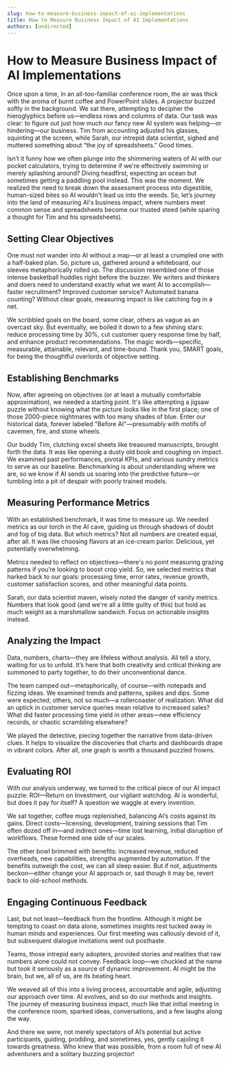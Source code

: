 ```yaml
---
slug: how-to-measure-business-impact-of-ai-implementations
title: How to Measure Business Impact of AI Implementations
authors: [undirected]
---
```



# How to Measure Business Impact of AI Implementations

Once upon a time, in an all-too-familiar conference room, the air was thick with the aroma of burnt coffee and PowerPoint slides. A projector buzzed softly in the background. We sat there, attempting to decipher the hieroglyphics before us—endless rows and columns of data. Our task was clear: to figure out just how much our fancy new AI system was helping—or hindering—our business. Tim from accounting adjusted his glasses, squinting at the screen, while Sarah, our intrepid data scientist, sighed and muttered something about “the joy of spreadsheets.” Good times.

Isn’t it funny how we often plunge into the shimmering waters of AI with our pocket calculators, trying to determine if we're effectively swimming or merely splashing around? Diving headfirst, expecting an ocean but sometimes getting a paddling pool instead. This was the moment. We realized the need to break down the assessment process into digestible, human-sized bites so AI wouldn't lead us into the weeds. So, let’s journey into the land of measuring AI's business impact, where numbers meet common sense and spreadsheets become our trusted steed (while sparing a thought for Tim and his spreadsheets).

## Setting Clear Objectives

One must not wander into AI without a map—or at least a crumpled one with a half-baked plan. So, picture us, gathered around a whiteboard, our sleeves metaphorically rolled up. The discussion resembled one of those intense basketball huddles right before the buzzer. We writers and thinkers and doers need to understand exactly what we want AI to accomplish—faster recruitment? Improved customer service? Automated banana counting? Without clear goals, measuring impact is like catching fog in a net.

We scribbled goals on the board, some clear, others as vague as an overcast sky. But eventually, we boiled it down to a few shining stars: reduce processing time by 30%, cut customer query response time by half, and enhance product recommendations. The magic words—specific, measurable, attainable, relevant, and time-bound. Thank you, SMART goals, for being the thoughtful overlords of objective setting.

## Establishing Benchmarks 

Now, after agreeing on objectives (or at least a mutually comfortable approximation), we needed a starting point. It's like attempting a jigsaw puzzle without knowing what the picture looks like in the first place; one of those 2000-piece nightmares with too many shades of blue. Enter our historical data, forever labeled "Before AI"—presumably with motifs of cavemen, fire, and stone wheels.

Our buddy Tim, clutching excel sheets like treasured manuscripts, brought forth the data. It was like opening a dusty old book and coughing on impact. We examined past performances, pivotal KPIs, and various sundry metrics to serve as our baseline. Benchmarking is about understanding where we are, so we know if AI sends us soaring into the predictive future—or tumbling into a pit of despair with poorly trained models.

## Measuring Performance Metrics

With an established benchmark, it was time to measure up. We needed metrics as our torch in the AI cave, guiding us through shadows of doubt and fog of big data. But which metrics? Not all numbers are created equal, after all. It was like choosing flavors at an ice-cream parlor. Delicious, yet potentially overwhelming.

Metrics needed to reflect on objectives—there's no point measuring grazing patterns if you’re looking to boost crop yield. So, we selected metrics that harked back to our goals: processing time, error rates, revenue growth, customer satisfaction scores, and other meaningful data points. 

Sarah, our data scientist maven, wisely noted the danger of vanity metrics. Numbers that look good (and we're all a little guilty of this) but hold as much weight as a marshmallow sandwich. Focus on actionable insights instead. 

## Analyzing the Impact 

Data, numbers, charts—they are lifeless without analysis. All tell a story, waiting for us to unfold. It’s here that both creativity and critical thinking are summoned to party together, to do their unconventional dance.

The team camped out—metaphorically, of course—with notepads and fizzing ideas. We examined trends and patterns, spikes and dips. Some were expected; others, not so much—a rollercoaster of realization. What did an uptick in customer service queries mean relative to increased sales? What did faster processing time yield in other areas—new efficiency records, or chaotic scrambling elsewhere? 

We played the detective, piecing together the narrative from data-driven clues. It helps to visualize the discoveries that charts and dashboards drape in vibrant colors. After all, one graph is worth a thousand puzzled frowns.

## Evaluating ROI 

With our analysis underway, we turned to the critical piece of our AI impact puzzle: ROI—Return on Investment, our vigilant watchdog. AI is wonderful, but does it pay for itself? A question we waggle at every invention.

We sat together, coffee mugs replenished, balancing AI’s costs against its gains. Direct costs—licensing, development, training sessions that Tim often dozed off in—and indirect ones—time lost learning, initial disruption of workflows. These formed one side of our scales. 

The other bowl brimmed with benefits: increased revenue, reduced overheads, new capabilities, strengths augmented by automation. If the benefits outweigh the cost, we can all sleep easier. But if not, adjustments beckon—either change your AI approach or, sad though it may be, revert back to old-school methods.

## Engaging Continuous Feedback 

Last, but not least—feedback from the frontline. Although it might be tempting to coast on data alone, sometimes insights rest tucked away in human minds and experiences. Our first meeting was callously devoid of it, but subsequent dialogue invitations went out posthaste.

Teams, those intrepid early adopters, provided stories and realities that raw numbers alone could not convey. Feedback loop—we chuckled at the name but took it seriously as a source of dynamic improvement. AI might be the brain, but we, all of us, are its beating heart.

We weaved all of this into a living process, accountable and agile, adjusting our approach over time. AI evolves, and so do our methods and insights. The journey of measuring business impact, much like that initial meeting in the conference room, sparked ideas, conversations, and a few laughs along the way.

And there we were, not merely spectators of AI’s potential but active participants, guiding, prodding, and sometimes, yes, gently cajoling it towards greatness. Who knew that was possible, from a room full of new AI adventurers and a solitary buzzing projector!
